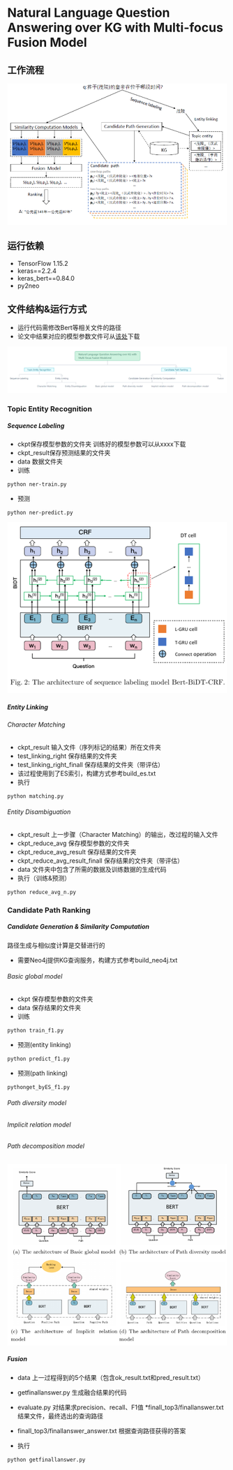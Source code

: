 # Natural Language Question Answering over KG with Multi-focus Fusion Model
## 工作流程

![2a98a348-2d33-41f0-97f1-8bc267b06b9c.png](KGQA_files/2a98a348-2d33-41f0-97f1-8bc267b06b9c.png)
## 运行依赖
* TensorFlow 1.15.2 
* keras==2.2.4
* keras_bert==0.84.0
* py2neo



## 文件结构&运行方式
* 运行代码需修改Bert等相关文件的路径
* 论文中结果对应的模型参数文件可从[该处](https://drive.google.com/drive/folders/1LPGsIVNDUXU32ofARhjEQoGbDiyH4GUZ?usp=sharing)下载

![790e72f5-7e77-429d-a3a6-8399f3c73ff2.png](KGQA_files/790e72f5-7e77-429d-a3a6-8399f3c73ff2.png)
### Topic Entity Recognition

##### Sequence Labeling
* ckpt保存模型参数的文件夹
训练好的模型参数可以从xxxx下载
* ckpt_result保存预测结果的文件夹
* data 数据文件夹
* 训练
```bash
python ner-train.py
```
* 预测
```bash
python ner-predict.py
```
![28b7ac1f-9aab-4e98-995f-9a391acb4b48.png](KGQA_files/28b7ac1f-9aab-4e98-995f-9a391acb4b48.png)



##### Entity Linking
###### Character Matching


* ckpt_result 输入文件（序列标记的结果）所在文件夹
* test_linking_right  保存结果的文件夹
* test_linking_right_finall  保存结果的文件夹（带评估）
* 该过程使用到了ES索引，构建方式参考build_es.txt
* 执行
``` bash
python matching.py
```
###### Entity Disambiguation
* ckpt_result  上一步骤（Character Matching）的输出，改过程的输入文件
* ckpt_reduce_avg 保存模型参数的文件夹
* ckpt_reduce_avg_result 保存结果的文件夹
* ckpt_reduce_avg_result_finall 保存结果的文件夹（带评估）
* data 文件夹中包含了所需的数据及训练数据的生成代码
* 执行（训练&预测）
``` bash
python reduce_avg_n.py
```

### Candidate Path Ranking

##### Candidate Generation & Similarity Computation

路径生成与相似度计算是交替进行的
* 需要Neo4j提供KG查询服务，构建方式参考build_neo4j.txt
###### Basic global model
* ckpt 保存模型参数的文件夹
* data 保存结果的文件夹
* 训练
```bash
python train_f1.py
```
* 预测(entity linking)
```bash
python predict_f1.py
```
* 预测(path linking)
```bash
pythonget_byES_f1.py
```



###### Path diversity model


###### Implicit relation model


###### Path decomposition model




 
![d5426274-d4c2-4b95-bd8e-75040ca71529.png](KGQA_files/d5426274-d4c2-4b95-bd8e-75040ca71529.png)


##### Fusion
* data 上一过程得到的5个结果（包含ok_result.txt和pred_result.txt）


* getfinallanswer.py 生成融合结果的代码
* evaluate.py 对结果求precision、recall、F1值
*finall_top3/finallanswer.txt 结果文件，最终选出的查询路径
* finall_top3/finallanswer_answer.txt 根据查询路径获得的答案
* 执行
``` bash
python getfinallanswer.py
```











